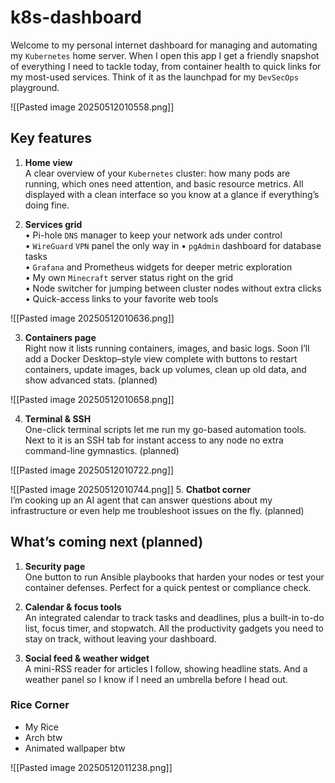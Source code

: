 # k8s-dashboard

Welcome to my personal internet dashboard for managing and automating my `Kubernetes` home server. When I open this app I get a friendly snapshot of everything I need to tackle today, from container health to quick links for my most-used services. Think of it as the launchpad for my `DevSecOps` playground.

![[Pasted image 20250512010558.png]]

## Key features

1. **Home view**  
    A clear overview of your `Kubernetes` cluster: how many pods are running, which ones need attention, and basic resource metrics. All displayed with a clean interface so you know at a glance if everything’s doing fine.

2. **Services grid**  
    • Pi-hole `DNS` manager to keep your network ads under control  
    • `WireGuard` `VPN` panel the only way in
    • `pgAdmin` dashboard for database tasks  
    • `Grafana` and Prometheus widgets for deeper metric exploration  
    • My own `Minecraft` server status right on the grid  
    • Node switcher for jumping between cluster nodes without extra clicks  
    • Quick-access links to your favorite web tools

![[Pasted image 20250512010636.png]]

3. **Containers page**  
    Right now it lists running containers, images, and basic logs. Soon I’ll add a Docker Desktop–style view complete with buttons to restart containers, update images, back up volumes, clean up old data, and show advanced stats. (planned)

![[Pasted image 20250512010658.png]]

4. **Terminal & SSH**  
    One-click terminal scripts let me run my go-based automation tools. Next to it is an SSH tab for instant access to any node no extra command-line gymnastics. (planned)

![[Pasted image 20250512010722.png]]

![[Pasted image 20250512010744.png]]
5. **Chatbot corner**  
    I’m cooking up an AI agent that can answer questions about my infrastructure or even help me troubleshoot issues on the fly. (planned)

## What’s coming next (planned)

1. **Security page**  
    One button to run Ansible playbooks that harden your nodes or test your container defenses. Perfect for a quick pentest or compliance check.

2. **Calendar & focus tools**  
    An integrated calendar to track tasks and deadlines, plus a built-in to-do list, focus timer, and stopwatch. All the productivity gadgets you need to stay on track, without leaving your dashboard.

3. **Social feed & weather widget**  
    A mini-RSS reader for articles I follow, showing headline stats. And a weather panel so I know if I need an umbrella before I head out.

### Rice Corner

- My Rice
- Arch btw
- Animated wallpaper btw

![[Pasted image 20250512011238.png]]

